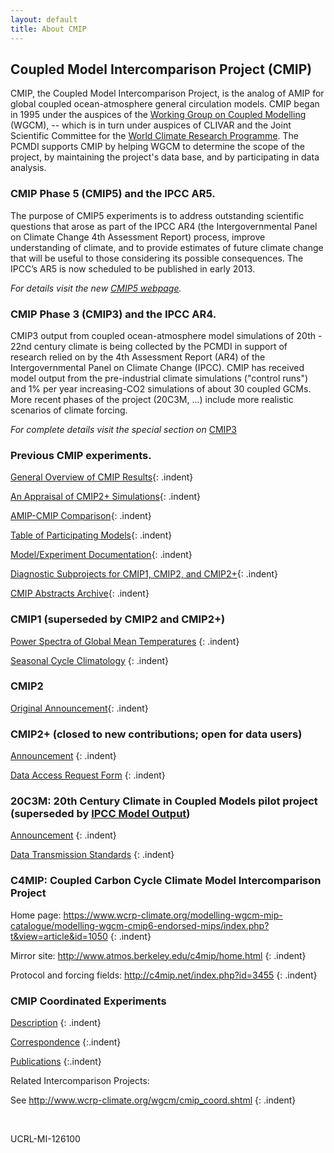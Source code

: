 ```yaml
---
layout: default
title: About CMIP
---
```

## Coupled Model Intercomparison Project (CMIP)

CMIP, the Coupled Model Intercomparison Project, is the analog of AMIP for global coupled ocean-atmosphere general circulation models. CMIP began in 1995 under the auspices of the [Working Group on Coupled Modelling](https://www.wcrp-climate.org/wgcm-overview) (WGCM), -- which is in turn under auspices of CLIVAR and the Joint Scientific Committee for the [World Climate Research Programme](https://www.wcrp-climate.org/). The PCMDI supports CMIP by helping WGCM to determine the scope of the project, by maintaining the project's data base, and by participating in data analysis.

### CMIP Phase 5 (CMIP5) and the IPCC AR5.

The purpose of CMIP5 experiments is to address outstanding scientific questions that arose as part of the IPCC AR4 (the Intergovernmental Panel on Climate Change 4th Assessment Report) process, improve understanding of climate, and to provide estimates of future climate change that will be useful to those considering its possible consequences.
The IPCC’s AR5 is now scheduled to be published in early 2013.

*For details visit the new [CMIP5 webpage]({{site.baseurl}}/mips/cmip5/).*

### CMIP Phase 3 (CMIP3) and the IPCC AR4.

CMIP3 output from coupled ocean-atmosphere model simulations of 20th - 22nd century climate is being collected by the PCMDI in support of research relied on by the 4th Assessment Report (AR4) of the Intergovernmental Panel on Climate Change (IPCC). CMIP has received model output from the pre-industrial climate simulations ("control runs") and 1% per year increasing-CO2 simulations of about 30 coupled GCMs. More recent phases of the project (20C3M, ...) include more realistic scenarios of climate forcing.

*For complete details visit the special section on* [CMIP3]({{site.baseurl}}/mips/cmip3/)

### Previous CMIP experiments.

[General Overview of CMIP Results]({{site.baseurl}}/mips/cmip/overview_ms/ms_text.html){: .indent}

[An Appraisal of CMIP2+ Simulations]({{site.baseurl}}/mips/cmip/appraisal.html){: .indent}

[AMIP-CMIP Comparison]({{site.baseurl}}/mips/cmip/appraisal.html){: .indent}

[Table of Participating Models]({{site.baseurl}}/mips/cmip/Table.pdf){: .indent}

[Model/Experiment Documentation]({{site.baseurl}}/projects/modeldoc/cmip/index.html){: .indent}

[Diagnostic Subprojects for CMIP1, CMIP2, and CMIP2+]({{site.baseurl}}/mips/cmip/diagsub.html){: .indent}

[CMIP Abstracts Archive]({{site.baseurl}}/mips/cmip/abstracts.html){: .indent}

### CMIP1 (superseded by CMIP2 and CMIP2+)

[Power Spectra of Global Mean Temperatures]({{site.baseurl}}/mips/cmip/overview_ms/ms_text.html)
{: .indent}

[Seasonal Cycle Climatology]({{site.baseurl}}/mips/cmip/scc.html)
{: .indent}

### CMIP2

[Original Announcement]({{site.baseurl}}/mips/cmip2/){: .indent}

### CMIP2+ (closed to new contributions; open for data users)

[Announcement]({{site.baseurl}}/mips/cmip/cmip2plusann.html)
{: .indent}

[Data Access Request Form]({{site.baseurl}}/mips/cmip/cmipform.html)
{: .indent}

### 20C3M: 20th Century Climate in Coupled Models pilot project (superseded by [IPCC Model Output]({{site.baseurl}}/ipcc/about_ipcc.html))

[Announcement]({{site.baseurl}}/mips/cmip/ann_20c3m.html)
{: .indent}

[Data Transmission Standards]({{site.baseurl}}/mips/cmip/std_20c3m.html)
{: .indent}

### C4MIP: Coupled Carbon Cycle Climate Model Intercomparison Project

Home page: <https://www.wcrp-climate.org/modelling-wgcm-mip-catalogue/modelling-wgcm-cmip6-endorsed-mips/index.php?t&view=article&id=1050>
{: .indent}

Mirror site: <http://www.atmos.berkeley.edu/c4mip/home.html>
{: .indent}

Protocol and forcing fields: <http://c4mip.net/index.php?id=3455>
{: .indent}

### CMIP Coordinated Experiments

[Description]({{site.baseurl}}/mips/cmip/coord_expt.html)
{: .indent}

[Correspondence]({{site.baseurl}}/mips/cmip/coord_expt_corr.html)
{:.indent}

[Publications]({{site.baseurl}}/mips/cmip/coord_expt_pubs.html)
{:.indent}

Related Intercomparison Projects:

See <http://www.wcrp-climate.org/wgcm/cmip_coord.shtml>
{: .indent}

<br>

UCRL-MI-126100